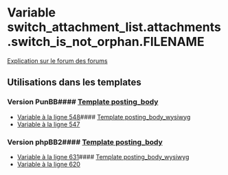 # Variable switch_attachment_list.attachments.switch_is_not_orphan.FILENAME
[Explication sur le forum des forums](http://forum.forumactif.com/t294113-listing-des-variables#switch_attachment_list.attachments.switch_is_not_orphan.FILENAME)
## Utilisations dans les templates
### Version PunBB#### [Template posting_body](punbb/posting_body.md)
* [Variable à la ligne 548](../punbb/posting_body.tpl#L548)#### [Template posting_body_wysiwyg](punbb/posting_body_wysiwyg.md)
* [Variable à la ligne 547](../punbb/posting_body_wysiwyg.tpl#L547)
### Version phpBB2#### [Template posting_body](subsilver/posting_body.md)
* [Variable à la ligne 631](../subsilver/posting_body.tpl#L631)#### [Template posting_body_wysiwyg](subsilver/posting_body_wysiwyg.md)
* [Variable à la ligne 620](../subsilver/posting_body_wysiwyg.tpl#L620)